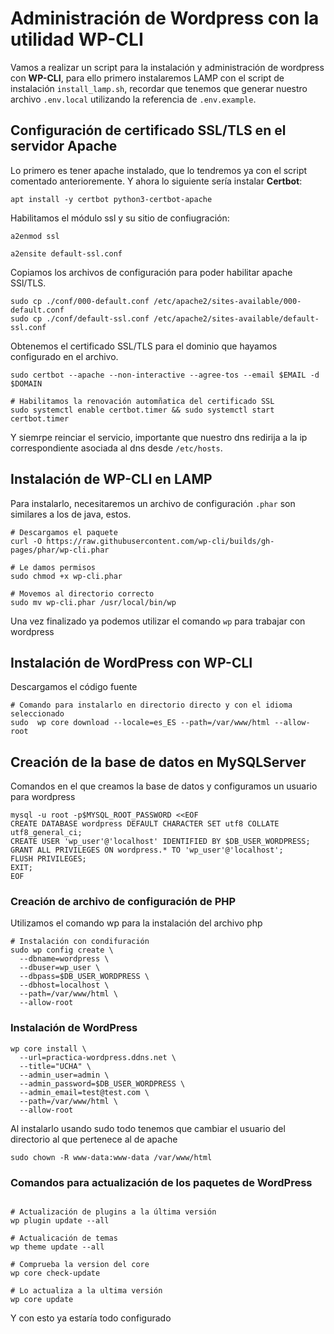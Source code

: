 # Administración de Wordpress con la utilidad WP-CLI

Vamos a realizar un script para la instalación y administración de wordpress con **WP-CLI**, para ello primero 
instalaremos LAMP con el script de instalación `install_lamp.sh`, recordar que tenemos que generar nuestro archivo 
`.env.local` utilizando la referencia de `.env.example`.

## Configuración de certificado SSL/TLS en el servidor Apache
Lo primero es tener apache instalado, que lo tendremos ya con el script comentado anterioremente. Y ahora lo siguiente
sería instalar **Certbot**:
````shell
apt install -y certbot python3-certbot-apache 
````

Habilitamos el módulo ssl y su sitio de confiugración:
````shell
a2enmod ssl

a2ensite default-ssl.conf
````

Copiamos los archivos de configuración para poder habilitar apache SSl/TLS.
````shell
sudo cp ./conf/000-default.conf /etc/apache2/sites-available/000-default.conf
sudo cp ./conf/default-ssl.conf /etc/apache2/sites-available/default-ssl.conf
````

Obtenemos el certificado SSL/TLS para el dominio que hayamos configurado en el archivo.
````shell
sudo certbot --apache --non-interactive --agree-tos --email $EMAIL -d $DOMAIN

# Habilitamos la renovación automñatica del certificado SSL
sudo systemctl enable certbot.timer && sudo systemctl start certbot.timer
````

Y siemrpe reinciar el servicio, importante que nuestro dns redirija a la ip correspondiente asociada al dns desde 
`/etc/hosts`.

## Instalación de WP-CLI en LAMP
Para instalarlo, necesitaremos un archivo de configuración `.phar` son similares a los de java, estos.

````shell
# Descargamos el paquete
curl -O https://raw.githubusercontent.com/wp-cli/builds/gh-pages/phar/wp-cli.phar

# Le damos permisos
sudo chmod +x wp-cli.phar

# Movemos al directorio correcto
sudo mv wp-cli.phar /usr/local/bin/wp
````

Una vez finalizado ya podemos utilizar el comando `wp` para trabajar con wordpress

## Instalación de WordPress con WP-CLI
Descargamos el código fuente
````shell
# Comando para instalarlo en directorio directo y con el idioma seleccionado
sudo  wp core download --locale=es_ES --path=/var/www/html --allow-root
````

## Creación de la base de datos en MySQLServer
Comandos en el que creamos la base de datos y configuramos un usuario para wordpress
````shell
mysql -u root -p$MYSQL_ROOT_PASSWORD <<EOF
CREATE DATABASE wordpress DEFAULT CHARACTER SET utf8 COLLATE utf8_general_ci;
CREATE USER 'wp_user'@'localhost' IDENTIFIED BY $DB_USER_WORDPRESS;
GRANT ALL PRIVILEGES ON wordpress.* TO 'wp_user'@'localhost';
FLUSH PRIVILEGES;
EXIT;
EOF
````

### Creación de archivo de configuración de PHP
Utilizamos el comando wp para la instalación del archivo php
````shell
# Instalación con condifuración
sudo wp config create \
  --dbname=wordpress \
  --dbuser=wp_user \
  --dbpass=$DB_USER_WORDPRESS \
  --dbhost=localhost \
  --path=/var/www/html \
  --allow-root
````

### Instalación de WordPress
````shell
wp core install \
  --url=practica-wordpress.ddns.net \
  --title="UCHA" \
  --admin_user=admin \
  --admin_password=$DB_USER_WORDPRESS \
  --admin_email=test@test.com \
  --path=/var/www/html \
  --allow-root 
````

Al instalarlo usando sudo todo tenemos que cambiar el usuario del directorio al que pertenece al de apache
````shell
sudo chown -R www-data:www-data /var/www/html
````

### Comandos para actualización de los paquetes de WordPress
````shell

# Actualización de plugins a la última versión
wp plugin update --all

# Actualicación de temas
wp theme update --all

# Comprueba la version del core
wp core check-update

# Lo actualiza a la ultima versión
wp core update
````

Y con esto ya estaría todo configurado